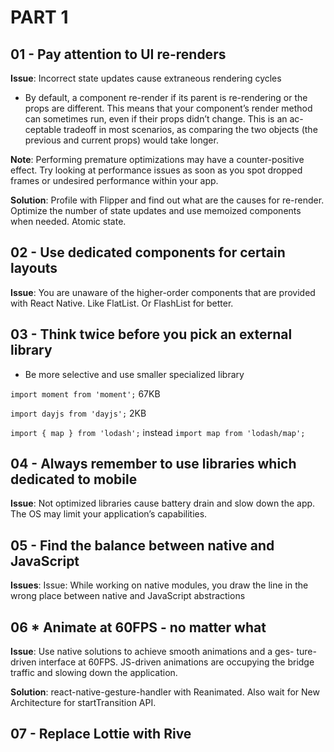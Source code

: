 # PART 1

## 01 - Pay attention to UI re-renders

**Issue**: Incorrect state updates cause extraneous rendering cycles

- By default, a component re-render if its parent is re-rendering or the props are different. This means that your component’s render method
  can sometimes run, even if their props didn’t change. This is an ac-
  ceptable tradeoff in most scenarios, as comparing the two objects
  (the previous and current props) would take longer.

**Note**: Performing premature optimizations may have a counter-positive effect. Try looking at performance issues as soon as you spot dropped frames or undesired performance within your app.

**Solution**: Profile with Flipper and find out what are the causes for re-render. Optimize the number of state updates and use memoized components when needed. Atomic state.

## 02 - Use dedicated components for certain layouts

**Issue**: You are unaware of the higher-order components that are provided with React Native. Like FlatList. Or FlashList for better.

## 03 - Think twice before you pick an external library

- Be more selective and use smaller specialized library

`import moment from 'moment';` 67KB

`import dayjs from 'dayjs';` 2KB

`import { map } from 'lodash';` instead `import map from 'lodash/map';`

## 04 - Always remember to use libraries which dedicated to mobile

**Issue**: Not optimized libraries cause battery drain and slow down the app. The OS may limit your application’s capabilities.

## 05 - Find the balance between native and JavaScript

**Issues**: Issue: While working on native modules, you draw the line in the wrong place between native and JavaScript abstractions

## 06 * Animate at 60FPS - no matter what

**Issue**: Use native solutions to achieve smooth animations and a ges- ture-driven interface at 60FPS. JS-driven animations are occupying the bridge traffic and slowing down the application.

**Solution**: react-native-gesture-handler with Reanimated. Also wait for New Architecture for startTransition API.

## 07 - Replace Lottie with Rive

